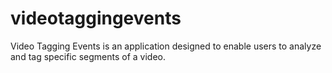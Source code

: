 # videotaggingevents
Video Tagging Events is an application designed to enable users to analyze and tag specific segments of a video.
